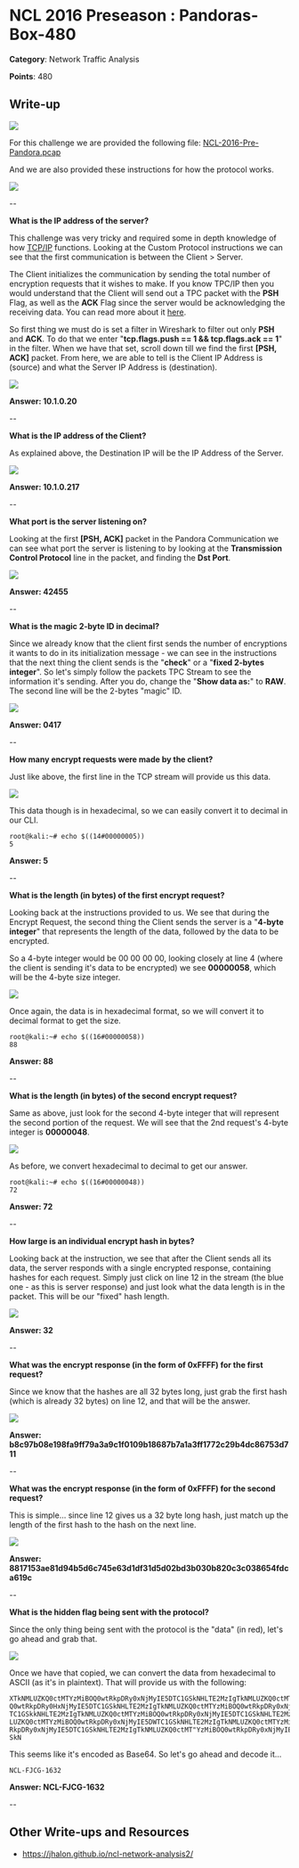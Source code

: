 # NCL 2016 Preseason : Pandoras-Box-480

__Category__: Network Traffic Analysis

__Points__: 480

## Write-up

<a href="https://jhalon.github.io/images/ncl16.png"><img src="https://jhalon.github.io/images/ncl16.png"></a>

For this challenge we are provided the following file: [NCL-2016-Pre-Pandora.pcap](https://jhalon.github.io/download/NCL-2016-Pre-Pandora.pcap)

And we are also provided these instructions for how the protocol works.

<a href="https://jhalon.github.io/images/ncl17.png"><img src="https://jhalon.github.io/images/ncl17.png"></a>

--

__What is the IP address of the server?__

This challenge was very tricky and required some in depth knowledge of how [TCP/IP](https://en.wikipedia.org/wiki/Internet_protocol_suite) functions. Looking at the Custom Protocol instructions we can see that the first communication is between the Client > Server.

The Client initializes the communication by sending the total number of encryption requests that it wishes to make. If you know TPC/IP then you would understand that the Client will send out a TPC packet with the __PSH__ Flag, as well as the __ACK__ Flag since the server would be acknowledging the receiving data. You can read more about it [here](https://ask.wireshark.org/questions/20423/pshack-wireshark-capture).

So first thing we must do is set a filter in Wireshark to filter out only __PSH__ and __ACK__. To do that we enter "__tcp.flags.push == 1 && tcp.flags.ack == 1__" in the filter. When we have that set, scroll down till we find the first __[PSH, ACK]__ packet. From here, we are able to tell is the Client IP Address is (source) and what the Server IP Address is (destination).

<a href="https://jhalon.github.io/images/ncl-pan-1.png"><img src="https://jhalon.github.io/images/ncl-pan-1.png"></a>

__Answer: 10.1.0.20__

--

__What is the IP address of the Client?__

As explained above, the Destination IP will be the IP Address of the Server.

<a href="https://jhalon.github.io/images/ncl-pan-1.png"><img src="https://jhalon.github.io/images/ncl-pan-1.png"></a>

__Answer: 10.1.0.217__

--

__What port is the server listening on?__

Looking at the first __[PSH, ACK]__ packet in the Pandora Communication we can see what port the server is listening to by looking at the __Transmission Control Protocol__ line in the packet, and finding the __Dst Port__.

<a href="https://jhalon.github.io/images/ncl-pan-1.png"><img src="https://jhalon.github.io/images/ncl-pan-1.png"></a>

__Answer: 42455__

--

 __What is the magic 2-byte ID in decimal?__

Since we already know that the client first sends the number of encryptions it wants to do in its initialization message - we can see in the instructions that the next thing the client sends is the "__check__" or a "__fixed 2-bytes integer__". So let's simply follow the packets TPC Stream to see the information it's sending. After you do, change the "__Show data as:__" to __RAW__. The second line will be the 2-bytes "magic" ID.

<a href="https://jhalon.github.io/images/ncl-pan-2.png"><img src="https://jhalon.github.io/images/ncl-pan-2.png"></a>

__Answer: 0417__

--

 __How many encrypt requests were made by the client?__

Just like above, the first line in the TCP stream will provide us this data.

<a href="https://jhalon.github.io/images/ncl-pan-2.png"><img src="https://jhalon.github.io/images/ncl-pan-2.png"></a>

This data though is in hexadecimal, so we can easily convert it to decimal in our CLI.

```console
root@kali:~# echo $((14#00000005))
5
```

__Answer: 5__

--

__What is the length (in bytes) of the first encrypt request?__

Looking back at the instructions provided to us. We see that during the Encrypt Request, the second thing the Client sends the server is a "__4-byte integer__" that represents the length of the data, followed by the data to be encrypted.

So a 4-byte integer would be 00 00 00 00, looking closely at line 4 (where the client is sending it's data to be encrypted) we see __00000058__, which will be the 4-byte size integer.

<a href="https://jhalon.github.io/images/ncl-pan-2.png"><img src="https://jhalon.github.io/images/ncl-pan-2.png"></a>

Once again, the data is in hexadecimal format, so we will convert it to decimal format to get the size.

```console
root@kali:~# echo $((16#00000058))
88
```

__Answer: 88__

--

__What is the length (in bytes) of the second encrypt request?__

Same as above, just look for the second 4-byte integer that will represent the second portion of the request. We will see that the 2nd request's 4-byte integer is __00000048__.

<a href="https://jhalon.github.io/images/ncl-pan-2.png"><img src="https://jhalon.github.io/images/ncl-pan-2.png"></a>

As before, we convert hexadecimal to decimal to get our answer.

```console
root@kali:~# echo $((16#00000048))
72
```

__Answer: 72__

--

__How large is an individual encrypt hash in bytes?__

Looking back at the instruction, we see that after the Client sends all its data, the server responds with a single encrypted response, containing hashes for each request. Simply just click on line 12 in the stream (the blue one - as this is server response) and just look what the data length is in the packet. This will be our "fixed" hash length.

<a href="https://jhalon.github.io/images/ncl-pan-3.png"><img src="https://jhalon.github.io/images/ncl-pan-3.png"></a>

__Answer: 32__

--

__What was the encrypt response (in the form of 0xFFFF) for the first request?__

Since we know that the hashes are all 32 bytes long, just grab the first hash (which is already 32 bytes) on line 12, and that will be the answer.

<a href="https://jhalon.github.io/images/ncl-pan-4.png"><img src="https://jhalon.github.io/images/ncl-pan-4.png"></a>

__Answer: b8c97b08e198fa9ff79a3a9c1f0109b18687b7a1a3ff1772c29b4dc86753d711__

--

__What was the encrypt response (in the form of 0xFFFF) for the second request?__

This is simple... since line 12 gives us a 32 byte long hash, just match up the length of the first hash to the hash on the next line.

<a href="https://jhalon.github.io/images/ncl-pan-5.png"><img src="https://jhalon.github.io/images/ncl-pan-5.png"></a>

__Answer: 8817153ae81d94b5d6c745e63d1df31d5d02bd3b030b820c3c038654fdca619c__

--

 __What is the hidden flag being sent with the protocol?__</span>

Since the only thing being sent with the protocol is the "data" (in red), let's go ahead and grab that.

<a href="https://jhalon.github.io/images/ncl-pan-6.png"><img src="https://jhalon.github.io/images/ncl-pan-6.png"></a>

Once we have that copied, we can convert the data from hexadecimal to ASCII (as it's in plaintext). That will provide us with the following:

```
XTkNMLUZKQ0ctMTYzMiBOQ0wtRkpDRy0xNjMyIE5DTC1GSkNHLTE2MzIgTkNMLUZKQ0ctMTYzMiBO
Q0wtRkpDRy0HxNjMyIE5DTC1GSkNHLTE2MzIgTkNMLUZKQ0ctMTYzMiBOQ0wtRkpDRy0xNjMyIE5D
TC1GSkkNHLTE2MzIgTkNMLUZKQ0ctMTYzMiBOQ0wtRkpDRy0xNjMyIE5DTC1GSkNHLTE2MzIgTkNM
LUZKQ0ctMTYzMiBOQ0wtRkpDRy0xNjMyIE5DWTC1GSkNHLTE2MzIgTkNMLUZKQ0ctMTYzMiBOQ0wt
RkpDRy0xNjMyIE5DTC1GSkNHLTE2MzIgTkNMLUZKQ0ctMT"YzMiBOQ0wtRkpDRy0xNjMyIE5DTC1G
SkN
```

This seems like it's encoded as Base64. So let's go ahead and decode it...

```
NCL-FJCG-1632
```

__Answer: NCL-FJCG-1632__

--

## Other Write-ups and Resources

* https://jhalon.github.io/ncl-network-analysis2/
